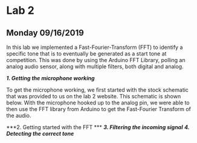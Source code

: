 # Lab 2
## Monday 09/16/2019

In this lab we implemented a Fast-Fourier-Transform (FFT) to identify a specific tone that is to eventually be generated as a start tone at competition. This was done by using the Arduino FFT Library, polling an analog audio sensor, along with multiple filters, both digital and analog.

***1. Getting the microphone working***

To get the microphone working, we first started with the stock schematic that was provided to us on the lab 2 website. This schematic is shown below. With the microphone hooked up to the analog pin, we were able to then use the FFT library from Arduino to get the Fast-Fourier Transform of the audio.

***2. Getting started with the FFT ***
***3. Filtering the incoming signal***
***4. Detecting the correct tone***
